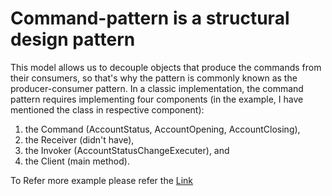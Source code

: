 # Command-pattern is a structural design pattern

This model allows us to decouple objects that produce the commands from their consumers, so that's why the pattern is commonly known as the producer-consumer pattern.
In a classic implementation, the command pattern requires implementing four components (in the example, I have mentioned the class in respective component): 
1. the Command (AccountStatus, AccountOpening, AccountClosing), 
2. the Receiver (didn't have), 
3. the Invoker (AccountStatusChangeExecuter), and 
4. the Client (main method).

To Refer more example please refer the [Link](https://www.baeldung.com/java-command-pattern)
